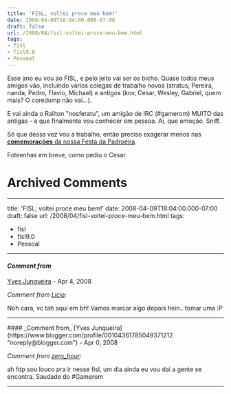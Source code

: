 ```yaml
---
title: 'FISL, voltei proce meu bem!'
date: 2008-04-09T18:04:00.000-07:00
draft: false
url: /2008/04/fisl-voltei-proce-meu-bem.html
tags: 
- fisl
- fisl9.0
- Pessoal
---
```


Esse ano eu vou ao FISL, e pelo jeito vai ser os bicho. Quase todos meus amigos vão, incluindo vários colegas de trabalho novos (stratus, Pereira, nanda, Pedro, Flavio, Michael) e antigos (kov, Cesar, Wesley, Gabriel, quem mais? O coredump não vai...).  
  
E vai ainda o Railton "nosferatu", um amigão de IRC (#gamerom) MUITO das antigas - e que finalmente vou conhecer em pessoa. Ai, que emoção. Sniff.  
  
Só que dessa vez vou a trabalho, então preciso exagerar menos nas [**comemorações** da nossa Festa da Padroeira](http://zyakannazio.eti.br/fudeblog/2008/04/05/convocacao-bloguenta-tuita-e-fliqueristica-para-o-fisl-9/).  
  
Foteenhas em breve, como pediu o Cesar.
# Archived Comments
---
title: 'FISL, voltei proce meu bem!'
date: 2008-04-09T18:04:00.000-07:00
draft: false
url: /2008/04/fisl-voltei-proce-meu-bem.html
tags: 
- fisl
- fisl9.0
- Pessoal
---

#### _Comment from_
[Yves Junqueira](https://www.blogger.com/profile/00104361785049371212 "noreply@blogger.com") - <time datetime="2008-04-10T11:10:00.000-07:00">Apr 4, 2008</time>

_Comment from [Licio](http://blog.licio.eti.br):_  
  
Noh cara, vc tah aqui em bh! Vamos marcar algo depois hein.. tomar uma :P
<hr />
#### _Comment from_
[Yves Junqueira](https://www.blogger.com/profile/00104361785049371212 "noreply@blogger.com") - <time datetime="2008-04-20T10:13:00.000-07:00">Apr 0, 2008</time>

_Comment from [zero\_hour](http://twitter.com/hidekiw):_  
  
ah fdp sou louco pra ir nesse fisl, um dia ainda eu vou dai a gente se encontra. Saudade do #Gamerom
<hr />
